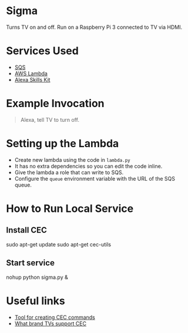 # Sigma
Turns TV on and off. Run on a Raspberry Pi 3 connected to TV via HDMI.

# Services Used
* [SQS](https://console.aws.amazon.com/sqs/home)
* [AWS Lambda](https://console.aws.amazon.com/lambda/home)
* [Alexa Skills Kit](https://developer.amazon.com/edw/home.html#/skills/list)

# Example Invocation
> Alexa, tell TV to turn off.

# Setting up the Lambda
* Create new lambda using the code in `lambda.py`
* It has no extra dependencies so you can edit the code inline.
* Give the lambda a role that can write to SQS.
* Configure the `queue` environment variable with the URL of the SQS queue.

# How to Run Local Service

## Install CEC
sudo apt-get update
sudo apt-get cec-utils

## Start service
nohup python sigma.py &

# Useful links
* [Tool for creating CEC commands](http://www.cec-o-matic.com/)
* [What brand TVs support CEC](http://libcec.pulse-eight.com/vendor/support)
